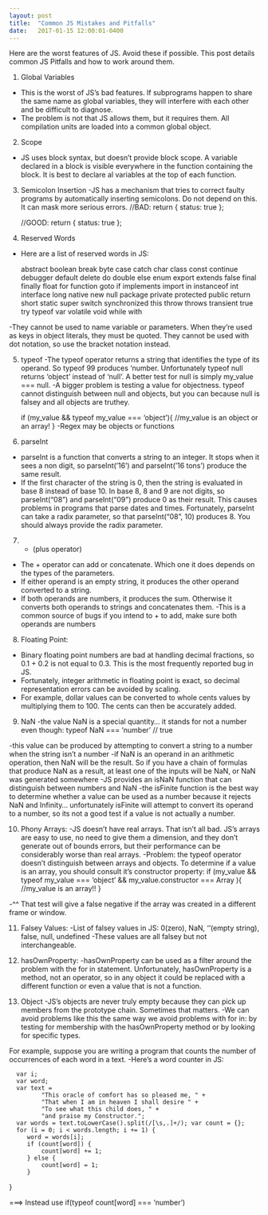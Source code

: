 ```yaml
---
layout: post
title:  "Common JS Mistakes and Pitfalls"
date:   2017-01-15 12:00:01-0400
---
```



Here are the worst features of JS. Avoid these if possible. This post details common JS Pitfalls and how to work around them.

1. Global Variables
  - This is the worst of JS’s bad features. If subprograms happen to share the same name as global variables, they will interfere with each other and be difficult to diagnose.
  - The problem is not that JS allows them, but it requires them. All compilation units are loaded into a common global object.

2. Scope
  - JS uses block syntax, but doesn’t provide block scope. A variable declared in a block is visible everywhere in the function containing the block. It is best to declare al variables at the top of each function.

3. Semicolon Insertion
  -JS has a mechanism that tries to correct faulty programs by automatically inserting semicolons. Do not depend on this. It can mask more serious errors. 
    //BAD:
    return 
    {
      status: true
    };

    //GOOD:
    return {
      status: true
    };

4. Reserved Words
  - Here are a list of reserved words in JS:

    abstract boolean break byte case catch char class const continue debugger default delete do double else enum export extends false final finally float for function goto if implements import in instanceof int interface long native new null package private protected public return short static super switch synchronized this throw throws transient true try typeof var volatile void while with 

  -They cannot be used to name variable or parameters. When they’re used as keys in object literals, they must be quoted. They cannot be used with dot notation, so use the bracket notation instead.

5. typeof
  -The typeof operator returns a string that identifies the type of its operand. So typeof 99 produces ‘number. Unfortunately typeof null returns ‘object’ instead of ‘null’. A better test for null is simply my_value === null.
  -A bigger problem is testing a value for objectness. typeof cannot distinguish between null and objects, but you can because null is falsey and all objects are truthey.

    if (my_value && typeof my_value === ‘object’){
      //my_value is an object or an array!
    }
  -Regex may be objects or functions

6. parseInt
  - parseInt is a function that converts a string to an integer. It stops when it sees a non digit, so parseInt(’16’) and parseInt(’16 tons’) produce the same result.
  - If the first character of the string is 0, then the string is evaluated in base 8 instead of base 10. In base 8, 8 and 9 are not digits, so parseInt(“08”) and parseInt(“09”) produce 0 as their result. This causes problems in programs that parse dates and times. Fortunately, parseInt can take a radix parameter, so that parseInt(“08”, 10) produces 8. You should always provide the radix parameter.

7. + (plus operator)
  - The + operator can add or concatenate. Which one it does depends on the types of the parameters. 
  - If either operand is an empty string, it produces the other operand converted to a string.
  - If both operands are numbers, it produces the sum. Otherwise it converts both operands to strings and concatenates them.
  -This is a common source of bugs if you intend to + to add, make sure both operands are numbers

8. Floating Point:
  - Binary floating point numbers are bad at handling decimal fractions, so 0.1 + 0.2 is not equal to 0.3. This is the most frequently reported bug in JS.
  - Fortunately, integer arithmetic in floating point is exact, so decimal representation errors can be avoided by scaling.
  - For example, dollar values can be converted to whole cents values by multiplying them to 100. The cents can then be accurately added.

9. NaN
  -the value NaN is a special quantity… it stands for not a number even though:
    typeof NaN === ‘number’ // true

  -this value can be produced by attempting to convert a string to a number when the string isn’t a number
  -if NaN is an operand in an arithmetic operation, then NaN will be the result. So if you have a chain of formulas that produce NaN as a result, at least one of the inputs will be NaN, or NaN was generated somewhere
  -JS provides an isNaN function that can distinguish between numbers and NaN
  -the isFinite function is the best way to determine whether a value can be used as a number because it rejects NaN and Infinity… unfortunately isFinite will attempt to convert its operand to a number, so its not a good test if a value is not actually a number.

10. Phony Arrays:
  -JS doesn’t have real arrays. That isn’t all bad. JS’s arrays are easy to use, no need to give them a dimension, and they don’t generate out of bounds errors, but their performance can be considerably worse than real arrays.
  -Problem: the typeof operator doesn’t distinguish between arrays and objects. To determine if a value is an array, you should consult it’s constructor property:
    if (my_value && typeof my_value === ‘object’ && my_value.constructor === Array ){
      //my_value is an array!!
    }

  -^^ That test will give a false negative if the array was created in a different frame or window.

11. Falsey Values:
  -List of falsey values in JS: 
    0(zero), NaN, ‘’(empty string), false, null, undefined 
  -These values are all falsey but not interchangeable. 

12. hasOwnProperty:
  -hasOwnProperty can be used as a filter around the problem with the for in statement. Unfortunately, hasOwnProperty is a method, not an operator, so in any object it could be replaced with a different function or even a value that is not a function. 

13. Object
  -JS’s objects are never truly empty because they can pick up members from the prototype chain. Sometimes that matters. 
  -We can avoid problems like this the same way we avoid problems with for in: by testing for membership with the hasOwnProperty method or by looking for specific types.

For example, suppose you are writing a program that counts the number of occurrences of each word in a text. 
  -Here’s a word counter in JS:

      var i;
      var word;
      var text =
             "This oracle of comfort has so pleased me, " +
             "That when I am in heaven I shall desire " +
             "To see what this child does, " +
             "and praise my Constructor.";
      var words = text.toLowerCase().split(/[\s,.]+/); var count = {}; 
      for (i = 0; i < words.length; i += 1) { 
         word = words[i];
         if (count[word]) {
             count[word] += 1;
         } else {
             count[word] = 1;
         }
} 



===> Instead use if(typeof count[word] === ‘number’)
